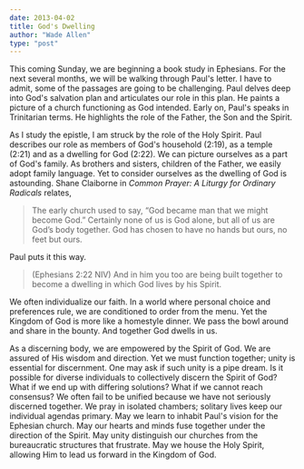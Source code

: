 ```yaml
---
date: 2013-04-02
title: God's Dwelling
author: "Wade Allen"
type: "post"
---
```


This coming Sunday, we are beginning a book study in Ephesians. For the next several months, we will be walking through Paul's letter. I have to admit, some of the passages are going to be challenging. Paul delves deep into God's salvation plan and articulates our role in this plan. He paints  a picture of a church functioning as God intended. Early on, Paul's speaks in Trinitarian terms. He highlights the role of the Father, the Son and the Spirit. 

As I study the epistle, I am struck by the role of the Holy Spirit. Paul describes our role as members of God's household (2:19), as a temple (2:21) and as a dwelling for God (2:22). We can picture ourselves as a part of God's family. As brothers and sisters, children of the Father, we easily adopt family language. Yet to consider ourselves as the dwelling of God is astounding. Shane Claiborne in *Common Prayer: A Liturgy for Ordinary Radicals* relates,

>The early church used to say, “God became man that we might become God.” Certainly none of us is God alone, but all of us are God’s body together. God has chosen to have no hands but ours, no feet but ours.

Paul puts it this way.

>(Ephesians 2:22 NIV) And in him you too are being built together to become a dwelling in which God lives by his Spirit.

We often individualize our faith. In a world where personal choice and preferences rule, we are conditioned to order from the menu. Yet the Kingdom of God is more like a homestyle dinner. We pass the bowl around and share in the bounty. And together God dwells in us. 

As a discerning body, we are empowered by the Spirit of God. We are assured of His wisdom and direction. Yet we must function together; unity is essential for discernment. One may ask if such unity is a pipe dream. Is it possible for diverse individuals to collectively discern the Spirit of God? What if we end up with differing solutions? What if we cannot reach consensus? We often fail to be unified because we have not seriously discerned together. We pray in isolated chambers; solitary lives keep our individual agendas primary. May we learn to inhabit Paul's vision for the Ephesian church. May our hearts and minds fuse together under the direction of the Spirit. May unity distinguish our churches from the bureaucratic structures that frustrate. May we house the Holy Spirit, allowing Him to lead us forward in the Kingdom of God.

